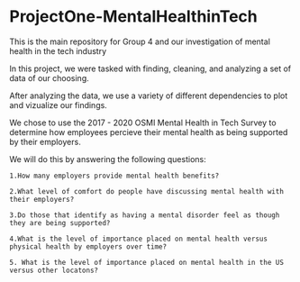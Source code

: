 # ProjectOne-MentalHealthinTech
This is the main repository for Group 4 and our investigation of mental health in the tech industry

In this project, we were tasked with finding, cleaning, and analyzing a set of data of our choosing.

After analyzing the data, we use a variety of different dependencies to plot and vizualize our findings.

We chose to use the 2017 - 2020 OSMI Mental Health in Tech Survey to determine how employees percieve their mental health as being supported by their employers.

We will do this by answering the following questions:

    1.How many employers provide mental health benefits?

    2.What level of comfort do people have discussing mental health with their employers?

    3.Do those that identify as having a mental disorder feel as though they are being supported?
    
    4.What is the level of importance placed on mental health versus physical health by employers over time? 

    5. What is the level of importance placed on mental health in the US versus other locatons? 
   

